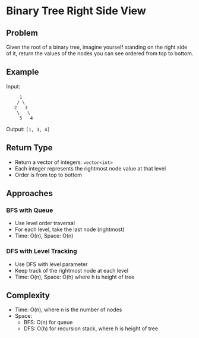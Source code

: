 # Binary Tree Right Side View

## Problem
Given the root of a binary tree, imagine yourself standing on the right side of it, return the values of the nodes you can see ordered from top to bottom.

## Example
Input:
```
     1
    / \
   2   3
    \   \
     5   4
```
Output: `[1, 3, 4]`

## Return Type
- Return a vector of integers: `vector<int>`
- Each integer represents the rightmost node value at that level
- Order is from top to bottom

## Approaches

### BFS with Queue
- Use level order traversal
- For each level, take the last node (rightmost)
- Time: O(n), Space: O(n)

### DFS with Level Tracking
- Use DFS with level parameter
- Keep track of the rightmost node at each level
- Time: O(n), Space: O(h) where h is height of tree

## Complexity
- Time: O(n), where n is the number of nodes
- Space: 
  - BFS: O(n) for queue
  - DFS: O(h) for recursion stack, where h is height of tree 